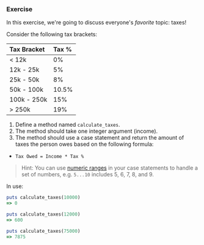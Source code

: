 ### Exercise

In this exercise, we're going to discuss everyone's _favorite_ topic: taxes!

Consider the following tax brackets:

| Tax Bracket | Tax % |
| :-- | :-- |
| < 12k | 0% |
| 12k - 25k | 5% |
| 25k - 50k | 8% |
| 50k - 100k | 10.5% |
| 100k - 250k | 15% |
| > 250k | 19% |

1. Define a method named `calculate_taxes`.
2. The method should take one integer argument (income).
3. The method should use a case statement and return the amount of taxes the person owes based on the following formula:
  - `Tax Owed = Income * Tax %`

> Hint: You can use [numeric ranges](http://www.tutorialspoint.com/ruby/ruby_ranges.htm) in your case statements to handle a set of numbers, e.g. `5...10` includes 5, 6, 7, 8, and 9.

In use:

```ruby
puts calculate_taxes(10000)
=> 0

puts calculate_taxes(12000)
=> 600

puts calculate_taxes(75000)
=> 7875
```
